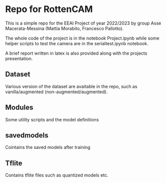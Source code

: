 # Repo for RottenCAM
This is a simple repo for the EEAI Project of year 2022/2023 by group Asse Macerata-Messina (Mattia Morabito, Francesco Pallotto). 

The whole code of the project is in the notebook Project.ipynb while some helper scripts to test the camera are in the serialtest.ipynb notebook.

A brief report written in latex is also provided along with the projects presentation.

## Dataset
Various version of the dataset are avaitable in the repo, such as vanilla/augmented (non-augmented/augmented).
## Modules
Some utility scripts and the model definitions
## savedmodels
Cointains the saved models after training
## Tflite
Contains tflite files such as quantized models etc.